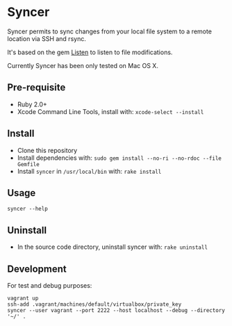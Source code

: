 # Syncer

Syncer permits to sync changes from your local file system to a remote location via SSH and rsync.

It's based on the gem [Listen](https://github.com/guard/listen) to listen to file modifications.

Currently Syncer has been only tested on Mac OS X.

## Pre-requisite

* Ruby 2.0+
* Xcode Command Line Tools, install with: `xcode-select --install`

## Install

* Clone this repository
* Install dependencies with: `sudo gem install --no-ri --no-rdoc --file Gemfile`
* Install `syncer` in `/usr/local/bin` with: `rake install`

## Usage

```
syncer --help
```

## Uninstall

* In the source code directory, uninstall syncer with: `rake uninstall`

## Development

For test and debug purposes:
```
vagrant up
ssh-add .vagrant/machines/default/virtualbox/private_key
syncer --user vagrant --port 2222 --host localhost --debug --directory '~/' .
```
